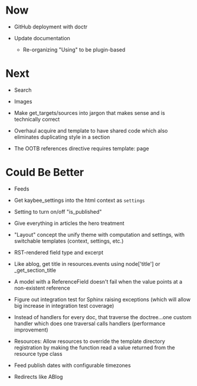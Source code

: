 # Now

- GitHub deployment with doctr

- Update documentation

    - Re-organizing "Using" to be plugin-based

# Next

- Search

- Images

- Make get_targets/sources into jargon that makes sense and is technically 
  correct
  
- Overhaul acquire and template to have shared code which also eliminates 
  duplicating style in a section
  
- The OOTB references directive requires template: page

# Could Be Better

- Feeds

- Get kaybee_settings into the html context as ``settings``

- Setting to turn on/off "is_published"

- Give everything in articles the hero treatment

- "Layout" concept the unify theme with computation and settings, with 
  switchable templates (context, settings, etc.)

- RST-rendered field type and excerpt

- Like ablog, get title in resources.events using node['title'] or 
  _get_section_title
  
- A model with a ReferenceField doesn't fail when the value points at 
  a non-existent reference

- Figure out integration test for Sphinx raising exceptions (which will 
  allow big increase in integration test coverage)

- Instead of handlers for every doc, that traverse the doctree...one custom 
  handler which does one traversal calls handlers (performance improvement)

- Resources: Allow resources to override the template directory registration 
  by making the function read a value returned from the resource type 
  class

- Feed publish dates with configurable timezones

- Redirects like ABlog


